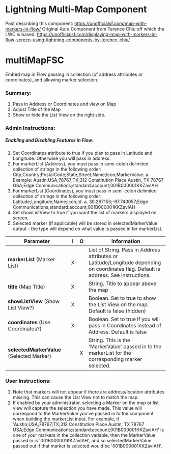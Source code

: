 # Lightning Multi-Map Component #

Post describing this component:  https://unofficialsf.com/map-with-markers-in-flow/
Original Aura Component from Terence Chiu off which the LWC is based:  https://unofficialsf.com/displaying-map-with-markers-in-flow-screen-using-lightning-components-by-terence-chiu/

# multiMapFSC
Embed map in Flow passing in collection (of address attributes or coordinates), and allowing marker selection.

### Summary:
1)	Pass in Address or Coordinates and view on Map
2)	Adjust Title of the Map
3)	Show or hide the List View on the right side.

### Admin Instructions:
##### Enabling and Disabling Features in Flow:
1)  Set Coordinates attribute to true if you plan to pass in Latitude and Longitude.  Otherwise you will pass in address.
2)  For markerList (Address), you must pass in semi-colon delimited collection of strings in the following order:  City;Country;PostalCode;State;Street;Name;Icon;MarkerValue.
    a.  Example:  Austin;USA;78767;TX;312 Constitution Place Austin, TX 78767 USA;Edge Communications;standard:account;001B000001KKZavIAH
3)  For markerList (Coordinates), you must pass in semi-colon delimited collection of strings in the following order:  Latitude;Longitude;Name;icon;Id.
    a.  30.267153;-97.743057;Edge Communications;standard:account;001B000001KKZavIAH
4)  Set showListView to true if you want the list of markers displayed on screen.  
5)  Selected marker (if applicable) will be stored in selectedMarkerValue output - the type will depend on what value is passed in for markerList.

|Parameter	                               |I	 |O	     |Information 
|------------------------------------------|-----|-------|-------------------------------------------------------------------------------------------------------------------------------------------|
|**markerList** (Marker List)              |X    |       |List of String.  Pass in Address attributes or Latitude/Longitude depending on coordinates flag.  Default is address.  See instructions.   |
|**title**	(Map Title)     		       |X	 |       |String.  Title to appear above the map                                                                                                     |
|**showListView**	(Show List View?)      |X	 |       |Boolean.  Set to true to show the List View on the map.  Default is false (hidden)                                                         |
|**coordinates** (Use Coordinates?)	       |X    |	     |Boolean.  Set to true if you will pass in Coordinates instead of Address. Default is false                                                 |
|**selectedMarkerValue** (Selected Marker) |	 |X	     |String.  This is the 'MarkerValue' passed in to the markerList for the corresponding marker selected.                                      |

### User Instructions:
1)	Note that markers will not appear if there are address/location attributes missing.  This can cause the List View not to match the map.
2)  If enabled by your administrator, selecting a Marker on the map or list view will capture the selection you have made.  This value will correspond to the MarkerValue you've passed in to the component when building the markerList input.  For example, if 'Austin;USA;78767;TX;312 Constitution Place Austin, TX 78767 USA;Edge Communications;standard:account;001B000001KKZavIAH' is one of your markers in the collection variable, then the MarkerValue passed in is '001B000001KKZavIAH', and so selectedMarkerValue passed out if that marker is selected would be '001B000001KKZavIAH'.